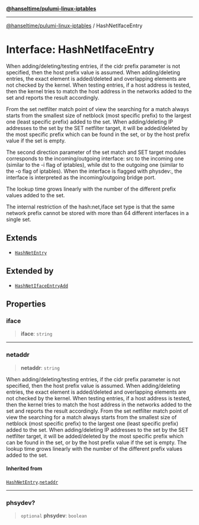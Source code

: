 [**@hanseltime/pulumi-linux-iptables**](../README.md)

***

[@hanseltime/pulumi-linux-iptables](../README.md) / HashNetIfaceEntry

# Interface: HashNetIfaceEntry

When adding/deleting/testing entries, if the cidr prefix parameter is not specified, then the host prefix value is assumed. When adding/deleting entries, the exact element is added/deleted and overlapping elements are not checked by the kernel. When testing entries, if a host address is tested, then the kernel tries to match the host address in the networks added to the set and reports the result accordingly.

From the set netfilter match point of view the searching for a match always starts from the smallest size of netblock (most specific prefix) to the largest one (least specific prefix) added to the set. When adding/deleting IP addresses to the set by the SET netfilter target, it will be added/deleted by the most specific prefix which can be found in the set, or by the host prefix value if the set is empty.

The second direction parameter of the set match and SET target modules corresponds to the incoming/outgoing interface: src to the incoming one (similar to the -i flag of iptables), while dst to the outgoing one (similar to the -o flag of iptables). When the interface is flagged with physdev:, the interface is interpreted as the incoming/outgoing bridge port.

The lookup time grows linearly with the number of the different prefix values added to the set.

The internal restriction of the hash:net,iface set type is that the same network prefix cannot be stored with more than 64 different interfaces in a single set.

## Extends

- [`HashNetEntry`](HashNetEntry.md)

## Extended by

- [`HashNetIfaceEntryAdd`](HashNetIfaceEntryAdd.md)

## Properties

### iface

> **iface**: `string`

***

### netaddr

> **netaddr**: `string`

When adding/deleting/testing entries, if the cidr prefix parameter is not specified, then the host prefix value is assumed. When adding/deleting entries, the exact element is added/deleted and overlapping elements are not checked by the kernel. When testing entries, if a host address is tested, then the kernel tries to match the host address in the networks added to the set and reports the result accordingly.
From the set netfilter match point of view the searching for a match always starts from the smallest size of netblock (most specific prefix) to the largest one (least specific prefix) added to the set. When adding/deleting IP addresses to the set by the SET netfilter target, it will be added/deleted by the most specific prefix which can be found in the set, or by the host prefix value if the set is empty.
The lookup time grows linearly with the number of the different prefix values added to the set.

#### Inherited from

[`HashNetEntry`](HashNetEntry.md).[`netaddr`](HashNetEntry.md#netaddr)

***

### phsydev?

> `optional` **phsydev**: `boolean`
